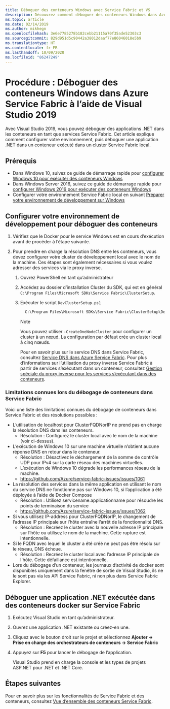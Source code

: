 ```yaml
---
title: Déboguer des conteneurs Windows avec Service Fabric et VS
description: Découvrez comment déboguer des conteneurs Windows dans Azure Service Fabric à l’aide de Visual Studio 2019.
ms.topic: article
ms.date: 02/14/2019
ms.author: mikhegn
ms.openlocfilehash: 3e6e7785278b182cebb21115a70f35ade52303c3
ms.sourcegitcommit: 829d951d5c90442a38012daaf77e86046018e5b9
ms.translationtype: HT
ms.contentlocale: fr-FR
ms.lasthandoff: 10/09/2020
ms.locfileid: "86247249"
---
```

# <a name="how-to-debug-windows-containers-in-azure-service-fabric-using-visual-studio-2019"></a>Procédure : Déboguer des conteneurs Windows dans Azure Service Fabric à l’aide de Visual Studio 2019

Avec Visual Studio 2019, vous pouvez déboguer des applications .NET dans les conteneurs en tant que services Service Fabric. Cet article explique comment configurer votre environnement, puis déboguer une application .NET dans un conteneur exécuté dans un cluster Service Fabric local.

## <a name="prerequisites"></a>Prérequis

* Dans Windows 10, suivez ce guide de démarrage rapide pour [configurer Windows 10 pour exécuter des conteneurs Windows](/virtualization/windowscontainers/quick-start/quick-start-windows-10)
* Dans Windows Server 2016, suivez ce guide de démarrage rapide pour [configurer Windows 2016 pour exécuter des conteneurs Windows](/virtualization/windowscontainers/quick-start/quick-start-windows-server)
* Configurer votre environnement Service Fabric local en suivant [Préparer votre environnement de développement sur Windows](./service-fabric-get-started.md)

## <a name="configure-your-developer-environment-to-debug-containers"></a>Configurer votre environnement de développement pour déboguer des conteneurs

1. Vérifiez que le Docker pour le service Windows est en cours d’exécution avant de procéder à l’étape suivante.

1. Pour prendre en charge la résolution DNS entre les conteneurs, vous devez configurer votre cluster de développement local avec le nom de la machine. Ces étapes sont également nécessaires si vous voulez adresser des services via le proxy inverse.
   1. Ouvrez PowerShell en tant qu’administrateur
   2. Accédez au dossier d’installation Cluster du SDK, qui est en général `C:\Program Files\Microsoft SDKs\Service Fabric\ClusterSetup`.
   3. Exécuter le script `DevClusterSetup.ps1`

      ``` PowerShell
        C:\Program Files\Microsoft SDKs\Service Fabric\ClusterSetup\DevClusterSetup.ps1
      ```

      > [!NOTE]
      > Vous pouvez utiliser `-CreateOneNodeCluster` pour configurer un cluster à un nœud. La configuration par défaut crée un cluster local à cinq nœuds.
      >

      Pour en savoir plus sur le service DNS dans Service Fabric, consultez [Service DNS dans Azure Service Fabric](./service-fabric-dnsservice.md). Pour plus d’informations sur l’utilisation du proxy inverse Service Fabric à partir de services s’exécutant dans un conteneur, consultez [Gestion spéciale du proxy inverse pour les services s’exécutant dans des conteneurs](service-fabric-reverseproxy.md#special-handling-for-services-running-in-containers).

### <a name="known-limitations-when-debugging-containers-in-service-fabric"></a>Limitations connues lors du débogage de conteneurs dans Service Fabric

Voici une liste des limitations connues du débogage de conteneurs dans Service Fabric et des résolutions possibles :

* L’utilisation de localhost pour ClusterFQDNorIP ne prend pas en charge la résolution DNS dans les conteneurs.
    * Résolution : Configurez le cluster local avec le nom de la machine (voir ci-dessus).
* L’exécution de Windows 10 sur une machine virtuelle n’obtient aucune réponse DNS en retour dans le conteneur.
    * Résolution : Désactivez le déchargement de la somme de contrôle UDP pour IPv4 sur la carte réseau des machines virtuelles.
    * L’exécution de Windows 10 dégrade les performances réseau de la machine.
    * https://github.com/Azure/service-fabric-issues/issues/1061
* La résolution des services dans la même application en utilisant le nom du service DNS ne fonctionne pas sur Windows 10, si l’application a été déployée à l’aide de Docker Compose
    * Résolution : Utilisez servicename.applicationname pour résoudre les points de terminaison du service
    * https://github.com/Azure/service-fabric-issues/issues/1062
* Si vous utilisez IP-address pour ClusterFQDNorIP, le changement de l’adresse IP principale sur l’hôte entraîne l’arrêt de la fonctionnalité DNS.
    * Résolution : Recréez le cluster avec la nouvelle adresse IP principale sur l’hôte ou utilisez le nom de la machine. Cette rupture est intentionnelle.
* Si le FQDN avec lequel le cluster a été créé ne peut pas être résolu sur le réseau, DNS échoue.
    * Résolution : Recréez le cluster local avec l’adresse IP principale de l’hôte. Cette défaillance est intentionnelle.
* Lors du débogage d’un conteneur, les journaux d’activité de docker sont disponibles uniquement dans la fenêtre de sortie de Visual Studio, ils ne le sont pas via les API Service Fabric, ni non plus dans Service Fabric Explorer.

## <a name="debug-a-net-application-running-in-docker-containers-on-service-fabric"></a>Déboguer une application .NET exécutée dans des conteneurs docker sur Service Fabric

1. Exécutez Visual Studio en tant qu’administrateur.

1. Ouvrez une application .NET existante ou créez-en une.

1. Cliquez avec le bouton droit sur le projet et sélectionnez **Ajouter -> Prise en charge des orchestrateurs de conteneurs -> Service Fabric**

1. Appuyez sur **F5** pour lancer le débogage de l’application.

    Visual Studio prend en charge la console et les types de projets ASP.NET pour .NET et .NET Core.

## <a name="next-steps"></a>Étapes suivantes
Pour en savoir plus sur les fonctionnalités de Service Fabric et des conteneurs, consultez [Vue d’ensemble des conteneurs Service Fabric](service-fabric-containers-overview.md).
